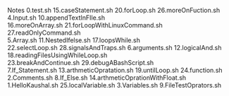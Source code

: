 Notes
0.test.sh
15.caseStatement.sh 
20.forLoop.sh
26.moreOnFuction.sh 
4.Input.sh
10.appendTextInFIle.sh  
16.moreOnArray.sh
21.forLoopWithLinuxCommand.sh 
27.readOnlyCommand.sh   
5.Array.sh
11.NestedIfelse.sh
17.loopsWhile.sh  
22.selectLoop.sh
28.signalsAndTraps.sh
6.arguments.sh
12.logicalAnd.sh
18.readingFilesUsingWhileLoop.sh  
23.breakAndContinue.sh
29.debugABashScript.sh  
7.If_Statement.sh
13.arthmeticOpratation.sh 
19.untilLoop.sh
24.function.sh
2.Comments.sh
8.If_Else.sh
14.arthmeticOprationWithFloat.sh
1.HelloKaushal.sh
25.localVariable.sh
3.Variables.sh
9.FileTestOprators.sh
